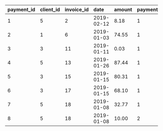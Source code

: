 | payment\_id | client\_id | invoice\_id | date       | amount | payment\_method |
|:------------|:-----------|:------------|:-----------|:-------|:----------------|
| 1           | 5          | 2           | 2019-02-12 | 8.18   | 1               |
| 2           | 1          | 6           | 2019-01-03 | 74.55  | 1               |
| 3           | 3          | 11          | 2019-01-11 | 0.03   | 1               |
| 4           | 5          | 13          | 2019-01-26 | 87.44  | 1               |
| 5           | 3          | 15          | 2019-01-15 | 80.31  | 1               |
| 6           | 3          | 17          | 2019-01-15 | 68.10  | 1               |
| 7           | 5          | 18          | 2019-01-08 | 32.77  | 1               |
| 8           | 5          | 18          | 2019-01-08 | 10.00  | 2               |
